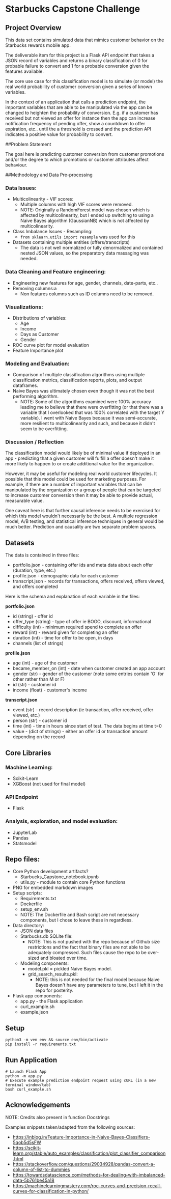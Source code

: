 # Starbucks Capstone Challenge

## Project Overview

This data set contains simulated data that mimics customer behavior on the Starbucks rewards mobile app.

The deliverable item for this project is a Flask API endpoint that takes a JSON record of variables and returns a binary
classification of 0 for probable failure to convert and 1 for a probable conversion given the features available. 

The core use case for this classification model is to simulate (or model) the real world probability of customer conversion
given a series of known variables.

In the context of an application that calls a prediction endpoint, the important variables that are able to be manipulated 
via the app can be changed to heighten the probability of conversion. E.g. if a customer has received but not viewed an offer
for instance then the app can increase notification frequency of pending offer, show a countdown to offer expiration, etc.. until
the a threshold is crossed and the prediction API indicates a positive value for probability to convert.

##Problem Statement

The goal here is predicting customer conversion from customer promotions and/or the degree to which promotions or customer attributes affect behaviour.

##Methodology and Data Pre-processing

### Data Issues:
- Multicolinearity - VIF scores:
    - Multiple columns with high VIF scores were removed.
    - NOTE: Originally a RandomForest model was chosen which is affected by multicolinearity, but I ended up switching to using
    a Naive Bayes algorithm (GaussianNB) which is not affected by multicolinearity.
- Class Imbalance Issues - Resampling:
    - ```from sklearn.utils import resample``` was used for this
- Datasets containing multiple entities (offers/transcripts)
    - The data is not well normalized or fully denormalized and contained nested JSON values, so the preparatory data massaging was needed.
 
### Data Cleaning and Feature engineering:
- Engineering new features for age, gender, channels, date-parts, etc..
- Removing columns:a
    - Non features columns such as ID columns need to be removed.

### Visualizations:
- Distributions of variables:
    - Age
    - Income
    - Days as Customer
    - Gender
- ROC curve plot for model evaluation
- Feature Importance plot

### Modeling and Evaluation:
- Comparison of multiple classification algorithms using multiple classification metrics, classification reports, plots, and output dataframes.
- Naive Bayes was ultimately chosen even though it was not the best performing algorithm. 
    - NOTE: Some of the algorithms examined were 100% accuracy leading me to believe that there were overfitting 
    (or that there was a variable that I overlooked that was 100% correlated with the target Y variable).
    I went with Naive Bayes because it was semi-accurate, more resilient to multicolinearity and such, 
    and because it didn't seem to be overfitting.

### Discussion / Reflection
The classification model would likely be of minimal value if deployed in an app - predicting that a given customer will fulfill a offer doesn't make it more likely to happen to or create additional value for the organization.

However, it may be useful for modeling real world customer lifecycles. It possible that this model could be used for marketing purposes. For example, if there are a number of important variables that can be manipulated by the organization or a group of people that can be targeted to increase customer conversion then it may be able to provide actual, measurable value.

One caveat here is that further causal inference needs to be exercised for which this model wouldn't necessarily be the best. A multiple regression model, A/B testing, and statistical inference techniques in general would be much better. Prediction and causality are two separate problem spaces.

## Datasets

The data is contained in three files:

* portfolio.json - containing offer ids and meta data about each offer (duration, type, etc.)
* profile.json - demographic data for each customer
* transcript.json - records for transactions, offers received, offers viewed, and offers completed

Here is the schema and explanation of each variable in the files:

**portfolio.json**
* id (string) - offer id
* offer_type (string) - type of offer ie BOGO, discount, informational
* difficulty (int) - minimum required spend to complete an offer
* reward (int) - reward given for completing an offer
* duration (int) - time for offer to be open, in days
* channels (list of strings)

**profile.json**
* age (int) - age of the customer 
* became_member_on (int) - date when customer created an app account
* gender (str) - gender of the customer (note some entries contain 'O' for other rather than M or F)
* id (str) - customer id
* income (float) - customer's income

**transcript.json**
* event (str) - record description (ie transaction, offer received, offer viewed, etc.)
* person (str) - customer id
* time (int) - time in hours since start of test. The data begins at time t=0
* value - (dict of strings) - either an offer id or transaction amount depending on the record

## Core Libraries
### Machine Learning:
* Scikit-Learn 
* XGBoost (not used for final model)

### API Endpoint
* Flask

### Analysis, exploration, and model evaluation:
* JupyterLab
* Pandas
* Statsmodel
 
## Repo files:
- Core Python development artifacts?
    - Starbucks_Capstone_notebook.ipynb
    - utils.py - module to contain core Python functions
- PNG for embedded markdown images
- Setup scripts:
    - Requirements.txt
    - Dockerfile
    - setup_env.sh
    - NOTE: The Dockerfile and Bash script are not necessary components, but I chose to leave these in regardless.
- Data directory:
    - JSON data files
    - Starbucks.db SQLite file: 
        - NOTE: This is not pushed with the repo because of Github size restrictions and the fact that binary files are 
        not able to be adequately compressed. Such files cause the repo to be over-sized and bloated over time.
    - Modeling components:
        - model.pkl = pickled Naive Bayes model.
        - grid_search_results.pkl:
            - NOTE: this is not needed for the final model because Naive Bayes doesn't have any parameters to tune,
            but I left it in the repo for posterity.
- Flask app components:
    - app.py - the Flask application
    - curl_example.sh
    - example.json

## Setup
    python3 -m ven env && source env/bin/activate
    pip install -r requirements.txt

## Run Application 
    # Launch Flask App
    python -m app.py
    # Execute example prediction endpoint request using cURL (in a new terminal window/tab)
    bash curl_example.sh
    
## Acknowledgements
NOTE: Credits also present in function Docstrings

Examples snippets taken/adapted from the following sources:
   * https://inblog.in/Feature-Importance-in-Naive-Bayes-Classifiers-5qob5d5sFW
   * https://scikit-learn.org/stable/auto_examples/classification/plot_classifier_comparison.html
   * https://stackoverflow.com/questions/29034928/pandas-convert-a-column-of-list-to-dummies
   * https://towardsdatascience.com/methods-for-dealing-with-imbalanced-data-5b761be45a18
   * https://machinelearningmastery.com/roc-curves-and-precision-recall-curves-for-classification-in-python/